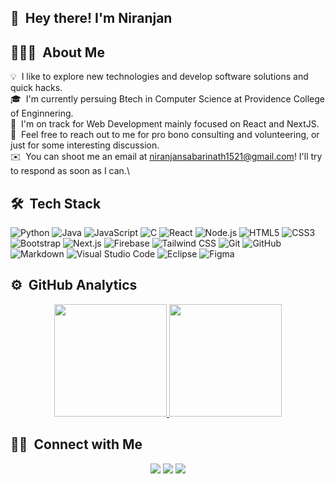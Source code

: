 ## 👋 &nbsp;Hey there! I'm Niranjan

## 👨🏻‍💻 &nbsp;About Me

💡 &nbsp;I like to explore new technologies and develop software solutions and quick hacks.\
🎓 &nbsp;I'm currently persuing Btech in Computer Science at Providence College of Enginnering.\
🌱 &nbsp;I'm on track for Web Development mainly focused on React and NextJS.\
💬 &nbsp;Feel free to reach out to me for pro bono consulting and volunteering, or just for some interesting discussion.\
✉️ &nbsp;You can shoot me an email at niranjansabarinath1521@gmail.com! I'll try to respond as soon as I can.\

## 🛠 &nbsp;Tech Stack

![Python](https://img.shields.io/badge/python-%2300599C.svg?style=for-the-badge&logo=python&logoColor=white)
![Java](https://img.shields.io/badge/java-%230175C2.svg?style=for-the-badge&logo=java&logoColor=white)
![JavaScript](https://img.shields.io/badge/javascript-%231572B6.svg?style=for-the-badge&logo=javascript&logoColor=white)
![C](https://img.shields.io/badge/c-%23ED8B00.svg?style=for-the-badge&logo=c&logoColor=white)
![React](https://img.shields.io/badge/react-%23E34F26.svg?style=for-the-badge&logo=react&logoColor=white)
![Node.js](https://img.shields.io/badge/node.js-%23323330.svg?style=for-the-badge&logo=node.js&logoColor=%23F7DF1E)
![HTML5](https://img.shields.io/badge/html5-%23039BE5.svg?style=for-the-badge&logo=html5&logoColor=white)
![CSS3](https://img.shields.io/badge/css3-%23DD0031.svg?style=for-the-badge&logo=css3&logoColor=white)
![Bootstrap](https://img.shields.io/badge/bootstrap-%23563D7C.svg?style=for-the-badge&logo=bootstrap&logoColor=white)
![Next.js](https://img.shields.io/badge/next.js-%2302569B.svg?style=for-the-badge&logo=next.js&logoColor=white)
![Firebase](https://img.shields.io/badge/firebase-%23FF9A00.svg?style=for-the-badge&logo=firebase&logoColor=white)
![Tailwind CSS](https://img.shields.io/badge/tailwindcss-%2331A8FF.svg?style=for-the-badge&logo=tailwind-css&logoColor=white)
![Git](https://img.shields.io/badge/git-%23563D7C.svg?style=for-the-badge&logo=git&logoColor=white)
![GitHub](https://img.shields.io/badge/github-%2302569B.svg?style=for-the-badge&logo=github&logoColor=white)
![Markdown](https://img.shields.io/badge/markdown-%23039BE5.svg?style=for-the-badge&logo=markdown&logoColor=white)
![Visual Studio Code](https://img.shields.io/badge/visualstudiocode-%23FF9A00.svg?style=for-the-badge&logo=visual-studio-code&logoColor=white)
![Eclipse](https://img.shields.io/badge/eclipse-%2331A8FF.svg?style=for-the-badge&logo=eclipse&logoColor=white)
![Figma](https://img.shields.io/badge/figma-%23563D7C.svg?style=for-the-badge&logo=figma&logoColor=white)


## ⚙️ &nbsp;GitHub Analytics

<p align="center">
<a href="https://github.com/niranjan-official">
  <img height="180em" src="https://github-readme-stats-eight-theta.vercel.app/api?username=niranjan-official&show_icons=true&theme=vue-dark&include_all_commits=true&count_private=true" />
  <img height="180em" src="https://github-readme-stats-eight-theta.vercel.app/api/top-langs/?username=niranjan-official&layout=compact&exclude_lang=java+r&theme=vue-dark" />
</a>
</p>

## 🤝🏻 &nbsp;Connect with Me

<p align="center">
<a href="https://niranjan-official.github.io/My-Personal-Portfolio"><img src="https://img.shields.io/badge/-niranjan.vercel.app-3423A6?style=flat-square&logo=Google-Chrome&logoColor=white"/></a>
<a href="http://www.linkedin.com/in/niranjansabarinath"><img src="https://img.shields.io/badge/-Niranjan%20Sabarinath-0077B5?style=flat-square&logo=Linkedin&logoColor=white"/></a>
<a href="mailto:niranjansabarinath1521@gmail.com"><img src="https://img.shields.io/badge/-niranjansabarinath1521@gm..-D14836?style=flat-square&logo=Gmail&logoColor=white"/></a>
